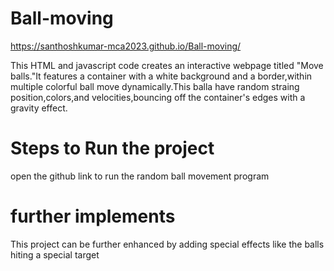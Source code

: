 # Ball-moving
https://santhoshkumar-mca2023.github.io/Ball-moving/

This HTML and javascript code creates an interactive webpage titled "Move balls."It features a container with a white background and a border,within multiple colorful ball move dynamically.This balla have random straing position,colors,and velocities,bouncing off the container's edges with a gravity effect.

# Steps to Run the project
open the github link to run the random ball movement program
# further implements
This project can be further enhanced by adding special effects like the balls hiting a special target

